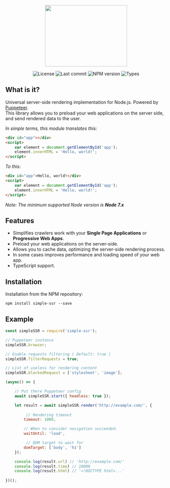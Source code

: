 <p align="center">
	<img src="https://cdn.rawgit.com/Kirlovon/Simple-SSR/master/logo/Logo.svg" width="256" height="192">
</p>

<p align="center">
	<img src="https://img.shields.io/github/license/Kirlovon/Simple-SSR.svg" alt="License">
	<img src="https://img.shields.io/github/last-commit/Kirlovon/Simple-SSR.svg" alt="Last commit">
	<img src="https://img.shields.io/npm/v/simple-ssr.svg" alt="NPM version">
	<img src="https://img.shields.io/npm/types/simple-ssr.svg" alt="Types">
</p>

## What is it?
Universal server-side rendering implementation for Node.js. Powered by [Puppeteer](https://github.com/GoogleChrome/puppeteer). <br>
This library allows you to preload your web applications on the server side, and send rendered data to the user. <br>

_In simple terms, this module translates this:_
```html
<div id="app"></div>
<script>
	var element = document.getElementById('app');
	element.innerHTML = 'Hello, world!';
</script>
```
_To this:_
```html
<div id="app">Hello, world!</div>
<script>
	var element = document.getElementById('app');
	element.innerHTML = 'Hello, world!';
</script>
```
*Note: The minimum supported Node version is **Node 7.x***<br>

## Features
* Simplifies crawlers work with your **Single Page Applications** or **Progressive Web Apps**.<br>
* Preload your web applications on the server-side. <br>
* Allows you to cache data, optimizing the server-side rendering process. <br>
* In some cases improves performance and loading speed of your web app. <br>
* TypeScript support.

## Installation

Installation from the NPM repository:
```
npm install simple-ssr --save
```

## Example
```javascript
const simpleSSR = require('simple-ssr');

// Puppeteer instance
simpleSSR.browser;

// Enable requests filtering ( Default: true )
simpleSSR.filterRequests = true;

// List of useless for rendering content
simpleSSR.blockedRequest = ['stylesheet', 'image'];

(async() => {

	// Put there Puppeteer config
	await simpleSSR.start({ headless: true });

	let result = await simpleSSR.render('http://example.com/', {
		
		 // Rendering timeout
		timeout: 1000,

		// When to consider navigation succeeded.
		waitUntil: 'load',

		 // DOM target to wait for
		domTarget: ['body', 'h1']
	});

	console.log(result.url) // 'http://example.com/'
	console.log(result.time) // 10000
	console.log(result.html) // '<!DOCTYPE html>...'
	
})();
```
